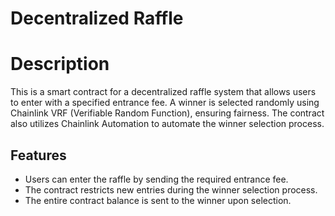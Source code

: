 # Decentralized Raffle
# Description
This is a smart contract for a decentralized raffle system that allows users to enter with a specified entrance fee. A winner is selected randomly using Chainlink VRF (Verifiable Random Function), ensuring fairness. The contract also utilizes Chainlink Automation to automate the winner selection process.
## Features
- Users can enter the raffle by sending the required entrance fee.
- The contract restricts new entries during the winner selection process.
- The entire contract balance is sent to the winner upon selection.

